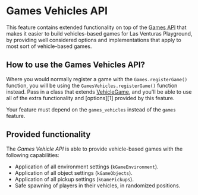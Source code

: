 # Games Vehicles API
This feature contains extended functionality on top of the [Games API](../games/) that makes it
easier to build vehicles-based games for Las Venturas Playground, by providing well considered
options and implementations that apply to most sort of vehicle-based games.

## How to use the Games Vehicles API?
Where you would normally register a game with the `Games.registerGame()` function, you will be using
the `GamesVehicles.registerGame()` function instead. Pass in a class that extends
[VehicleGame](vehicle_game.js), and you'll be able to use all of the extra functionality and
[options][1] provided by this feature.

Your feature must depend on the `games_vehicles` instead of the `games` feature.

## Provided functionality
The _Games Vehicle API_ is able to provide vehicle-based games with the following capabilities:

  * Application of all environment settings (`kGameEnvironment`).
  * Application of all object settings (`kGameObjects`).
  * Application of all pickup settings (`kGamePickups`).
  * Safe spawning of players in their vehicles, in randomized positions.
